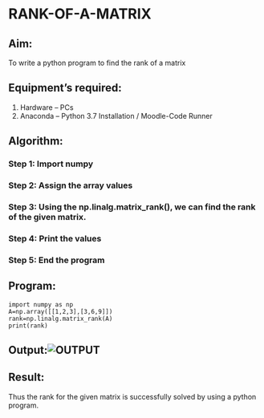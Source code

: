 # RANK-OF-A-MATRIX
## Aim:
To write a python program to find the rank of a matrix
## Equipment’s required:
1. 	Hardware – PCs
2. 	Anaconda – Python 3.7 Installation / Moodle-Code Runner
## Algorithm:
### Step 1: Import numpy
### Step 2: Assign the array values
### Step 3: Using the np.linalg.matrix_rank(), we can find the rank of the given matrix.
### Step 4: Print the values
### Step 5: End the program
## Program:
```
import numpy as np
A=np.array([[1,2,3],[3,6,9]])
rank=np.linalg.matrix_rank(A)
print(rank)
```
## Output:![OUTPUT](rankmatrix.PNG)
## Result:
Thus the rank for the given matrix is successfully solved by  using a python program.

